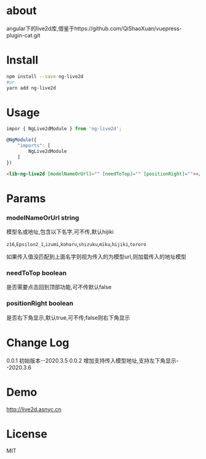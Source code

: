 # about
angular下的live2d库,借鉴于https://github.com/QiShaoXuan/vuepress-plugin-cat.git

# Install

``` bash
npm install --save ng-live2d
#or
yarn add ng-live2d
```

# Usage
``` js
impor { NgLive2dModule } from 'ng-live2d';

@NgModule({
    "imports": [
        NgLive2dModule
    ]
})
```
``` html
<lib-ng-live2d [modelNameOrUrl]="" [needToTop]="" [positionRight]=""></lib-ng-live2d>
```
# Params
### modelNameOrUrl string
模型名或地址,包含以下名字,可不传,默认hijiki

`z16`,`Epsilon2_1`,`izumi`,`koharu`,`shizuku`,`miku`,`hijiki`,`tororo`

如果传入值没匹配到上面名字则视为传入的为模型url,则加载传入的地址模型

### needToTop boolean
是否需要点击回到顶部功能,可不传默认false

### positionRight boolean
是否右下角显示,默认true,可不传;false则右下角显示

# Change Log
0.0.1 初始版本--2020.3.5
0.0.2 增加支持传入模型地址,支持左下角显示--2020.3.6

# Demo
http://live2d.asnyc.cn

# License
MIT

